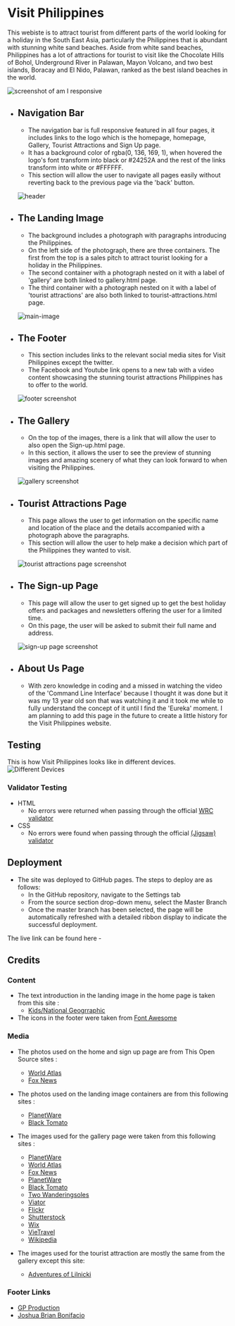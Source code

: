 # Visit Philippines

This webiste is to attract tourist from different parts of the world  looking for a holiday in the South East Asia, particularly the Philippines that is abundant with stunning white sand beaches.
Aside from white sand beaches, Philippines has a lot of attractions for tourist to visit like the Chocolate Hills of Bohol, Underground River in Palawan, Mayon Volcano, and two best islands, Boracay and El Nido, Palawan, ranked as the best island beaches in the world.

![screenshot of am I responsive](assets/images/responsive%20to%20smaller%20devices.png)

* ## Navigation Bar

   * The navigation bar is full responsive featured in all four pages, it includes links to the logo which is the homepage, homepage,
Gallery, Tourist Attractions and Sign Up page.
   * It has a background color of rgba(0, 136, 169, 1), when hovered the logo's font transform into black or #24252A and the rest of the links transform into white or #FFFFFF.
   * This section will allow the user to navigate all pages easily without reverting back to the previous page via the 'back' button.

   ![header](assets/images/navbar.png)

* ## The Landing Image

   * The background includes a photograph with paragraphs introducing the Philippines.
   * On the left side of the photograph, there are three containers. The first from the top is a sales pitch to attract tourist looking for a holiday in the Philippines.
   * The second container with a photograph nested on it with a label of 'gallery' are both linked to gallery.html page.
   * The third container  with a photograph nested on it with a label of 'tourist attractions' are also both linked to tourist-attractions.html page.

   ![main-image](assets/images/main-page.png)

* ## The Footer

   * This section includes links to the relevant social media sites for Visit Philippines except  the twitter.
   * The Facebook and Youtube link opens to a new tab with a video content showcasing the stunning tourist attractions Philippines has to offer to the world.

   ![footer screenshot](assets/images/footer.png)

* ## The Gallery

   * On the top of the images, there is a link that will allow the user to also open the Sign-up.html page.
   * In this section, it allows the user to see the preview of stunning images and amazing scenery of  what they can look forward to when visiting the Philippines.

   ![gallery screenshot](assets/images/gallery%20screenshot.png)

* ## Tourist Attractions Page

   * This page allows the user to get information on the specific  name and location of the place and the details accompanied with a photograph above the paragraphs.
   * This section will allow the user to help make a decision which part of the Philippines they wanted to visit.

   ![tourist attractions page screenshot](assets/images/tourist-attractions%20page.png)

* ## The Sign-up Page

   * This page will allow the user to get signed up to get the best holiday offers and packages and newsletters offering the user for a limited time.
   * On this page, the user will be asked to submit their full name and address.

   ![sign-up page screenshot](assets/images/Sign-up%20page.png)

* ## About Us Page

   * With zero knowledge in coding and a missed in watching the video of the 'Command Line Interface' because I thought it was done but it was my 13 year old son that was watching it and it took me while to fully understand the concept of it until I find the 'Eureka' moment. I am planning to add this page in the future to create a little history for the Visit Philippines website.

## Testing

This is how Visit Philippines looks like in different devices.
![Different Devices](assets/images/diff%20devices.png)

### Validator Testing

 * HTML
   * No errors were returned when passing through the official [WRC validator](https://validator.w3.org/)
 * CSS
   * No errors were found when passing through the official [(Jigsaw) validator](https://jigsaw.w3.org/css-validator/)

## Deployment
 
 * The site was deployed to GitHub pages. The steps to deploy are as follows:
   * In the GitHub repository, navigate to the Settings tab
   * From the source section drop-down menu, select the Master Branch
   * Once the master branch has been selected, the page will be automatically refreshed with a detailed ribbon display to indicate the successful deployment.

The live link can be found here - 

## Credits

### Content
  * The text introduction in the landing image in the home page is taken from this site :
    * [Kids/National Geogrraphic](https://kids.nationalgeographic.com/geography/countries/article/philippines)
  * The icons in the footer were taken from [Font Awesome](https://fontawesome.com/)

### Media

  * The photos used on the home and sign up page are from This Open Source sites :
    * [World Atlas](https://www.worldatlas.com/articles/top-10-tourist-attractions-in-the-philippines.html)
    * [Fox News](https://static.foxnews.com/foxnews.com/content/uploads/2019/01/BoracaySandCastleiStock.jpg)

  * The photos used on the landing image containers are from this following sites :
    * [PlanetWare](https://www.planetware.com/photos-large/PHI/philippines-albay-mayon-volcano.jpg)
    * [Black Tomato](https://images.blacktomato.com/2018/09/1500x1000-Empty-Beach-Phili-e1537524075315.jpg)

  * The images used for the gallery page were taken from this following sites :
    * [PlanetWare](https://www.planetware.com/photos-large/PHI/philippines-albay-mayon-volcano.jpg)
    * [World Atlas](https://www.worldatlas.com/articles/top-10-tourist-attractions-in-the-philippines.html)
    * [Fox News](https://static.foxnews.com/foxnews.com/content/uploads/2019/01/BoracaySandCastleiStock.jpg)
    * [PlanetWare](https://www.planetware.com/wpimages/2022/01/philippines-top-tourist-attractions-things-to-do-sugba-lagoon-siargao.jpg)
    * [Black Tomato](https://images.blacktomato.com/2018/09/1500x1000-Empty-Beach-Phili-e1537524075315.jpg)
    * [Two Wanderingsoles](https://www.twowanderingsoles.com/wp-content/uploads/2021/07/img_60ee6fee1c7fa.jpg)
    * [Viator](https://media.tacdn.com/media/attractions-splice-spp-674x446/07/6f/54/2e.jpg)
    * [Flickr](https://live.staticflickr.com/4201/34848074081_cb91e699e5_b.jpg)
    * [Shutterstock](https://images.takeshape.io/f276619a-5bdc-4e0e-8f60-a30aa55f8e9f/dev/0a8cac32-1291-4ca0-90c3-aa08faf778b1/shutterstock-terraces-op.jpg?auto=compress%2Cformat)
    * [Wix](https://static.wixstatic.com/media/88e7b1_b96edc1cf7ec46e7be6e61fee7e5c57d~mv2.jpg/v1/fill/w_720,h_480,al_c,q_90/file.jpg)
    * [VieTravel](https://media.vietravel.com/images/NewsPicture/boracay.jpg)
    * [Wikipedia](https://upload.wikimedia.org/wikipedia/commons/2/28/Chocolate_Hills_overview.JPG)

  * The images used for the tourist attraction are mostly the same from the gallery except this site:
    * [ Adventures of Lilnicki](https://adventuresoflilnicki.com/wp-content/uploads/2020/04/Cadlao-Lagoon-El-Nido-Palawan-Philippines.jpg)
    

### Footer Links
  * [GP Production](https://youtu.be/D2r0DEGr1I4)
  * [Joshua Brian Bonifacio](https://www.facebook.com/joshuabrianbonnifacio/videos/1955668431178694/)